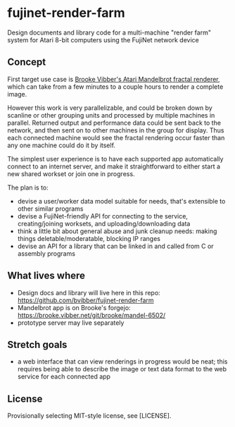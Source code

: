 # fujinet-render-farm

Design documents and library code for a multi-machine "render farm" system for Atari 8-bit computers using the FujiNet network device

## Concept

First target use case is [Brooke Vibber's Atari Mandelbrot fractal renderer](https://brooke.vibber.net/git/brooke/mandel-6502/), which can take from a few minutes to a couple hours to render a complete image.

However this work is very parallelizable, and could be broken down by scanline or other grouping units and processed by multiple machines in parallel. Returned output and performance data could be sent back to the network, and then sent on to other machines in the group for display. Thus each connected machine would see the fractal rendering occur faster than any one machine could do it by itself.

The simplest user experience is to have each supported app automatically connect to an internet server, and make it straightforward to either start a new shared workset or join one in progress.

The plan is to:

* devise a user/worker data model suitable for needs, that's extensible to other similar programs
* devise a FujiNet-friendly API for connecting to the service, creating/joining worksets, and uploading/downloading data
* think a little bit about general abuse and junk cleanup needs: making things deletable/moderatable, blocking IP ranges
* devise an API for a library that can be linked in and called from C or assembly programs

## What lives where

* Design docs and library will live here in this repo: https://github.com/bvibber/fujinet-render-farm
* Mandelbrot app is on Brooke's forgejo: https://brooke.vibber.net/git/brooke/mandel-6502/
* prototype server may live separately

## Stretch goals

* a web interface that can view renderings in progress would be neat; this requires being able to describe the image or text data format to the web service for each connected app

## License

Provisionally selecting MIT-style license, see [LICENSE].

